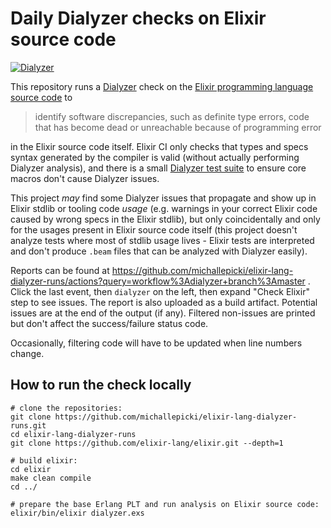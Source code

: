 # Daily Dialyzer checks on Elixir source code

[![Dialyzer](https://github.com/michallepicki/elixir-lang-dialyzer-runs/workflows/dialyzer/badge.svg?branch=master)](https://github.com/michallepicki/elixir-lang-dialyzer-runs/actions?query=workflow%3Adialyzer+branch%3Amaster)

This repository runs a [Dialyzer](http://erlang.org/doc/man/dialyzer.html) check on the [Elixir programming language source code](https://github.com/elixir-lang/elixir) to

> identify software discrepancies, such as definite type errors, code that has become dead or unreachable because of programming error

in the Elixir source code itself. Elixir CI only checks that types and specs syntax generated by the compiler is valid (without actually performing Dialyzer analysis), and there is a small [Dialyzer test suite](https://github.com/elixir-lang/elixir/tree/main/lib/elixir/test/elixir/fixtures/dialyzer) to ensure core macros don't cause Dialyzer issues.

This project _may_ find some Dialyzer issues that propagate and show up in Elixir stdlib or tooling code _usage_ (e.g. warnings in your correct Elixir code caused by wrong specs in the Elixir stdlib), but only coincidentally and only for the usages present in Elixir source code itself (this project doesn't analyze tests where most of stdlib usage lives - Elixir tests are interpreted and don't produce `.beam` files that can be analyzed with Dialyzer easily). 

Reports can be found at https://github.com/michallepicki/elixir-lang-dialyzer-runs/actions?query=workflow%3Adialyzer+branch%3Amaster . Click the last event, then `dialyzer` on the left, then expand "Check Elixir" step to see issues. The report is also uploaded as a build artifact. Potential issues are at the end of the output (if any). Filtered non-issues are printed but don't affect the success/failure status code.

Occasionally, filtering code will have to be updated when line numbers change.

## How to run the check locally

```
# clone the repositories:
git clone https://github.com/michallepicki/elixir-lang-dialyzer-runs.git
cd elixir-lang-dialyzer-runs
git clone https://github.com/elixir-lang/elixir.git --depth=1

# build elixir:
cd elixir
make clean compile
cd ../

# prepare the base Erlang PLT and run analysis on Elixir source code:
elixir/bin/elixir dialyzer.exs
```
